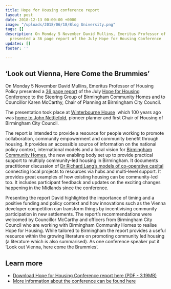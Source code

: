 ```yaml
---
title: Hope for Housing conference report
layout: post
date: 2018-12-13 00:00:00 +0000
image: "/uploads/2018/06/18/Blog University.png"
tags: []
description: On Monday 5 November David Mullins, Emeritus Professor of Housing Policy
  presented a 36 page report of the July Hope for Housing Conference
updates: []
footer: ''

---
```

## **‘Look out Vienna, Here Come the Brummies’**

On Monday 5 November David Mullins, Emeritus Professor of Housing Policy presented a [36 page report](https://www.birmingham.ac.uk/Documents/college-social-sciences/social-policy/HCRN/hope-for-housing-conference/hrc-report-06-11-18.pdf "hrc-report-06-11-18") of the July [Hope for Housing Conference](https://www.birmingham.ac.uk/schools/social-policy/news/2018/07/hope-for-housing-conference.aspx "Hope for Housing conference - a recap") to the Steering Group of Birmingham Community Homes and to Councillor Karen McCarthy, Chair of Planning at Birmingham City Council.

The presentation took place at [Winterbourne House](https://www.winterbourne.org.uk/ "Winterbourne House")  which 100 years ago was [home to John Nettlefold](http://www.blueplaqueplaces.co.uk/john-sutton-nettlefold-blue-plaque-in-birmingham-7367#.W-CEi2h-o2w), pioneer planner and first Chair of Housing of Birmingham City Council.

The report is intended to provide a resource for people working to promote collaboration, community empowerment and community benefit through housing. It provides an accessible source of information on the national policy context, international models and a local vision for [Birmingham Community Homes](https://www.birminghamcommunityhomes.com/ "https://www.birminghamcommunityhomes.com/"), the new enabling body set up to provide practical support to multiply community-led housing in Birmingham. It documents practitioner discussion of [Dr Richard Lang’s models of co-operative capital](https://www.birmingham.ac.uk/schools/social-policy/departments/social-policy-sociology-criminology/research/projects/2015/cooperative-and-community-led-housing.aspx)  connecting local projects to resources via hubs and multi-level support. It provides great examples of how existing housing can be community-led too. It includes participant feedback and updates on the exciting changes happening in the Midlands since the conference.

Presenting the report David highlighted the importance of timing and a positive funding and policy context and how innovations such as the Vienna developer competition can transform things by incentivising community participation in new settlements. The report’s recommendations were welcomed by Councillor McCarthy and officers from Birmingham City Council who are working with Birmingham Community Homes to realise Hope for Housing. While tailored to Birmingham the report provides a useful resource within the growing literature on promoting community led housing (a literature which is also summarised). As one conference speaker put it ‘Look out Vienna, here come the Brummies’.

## Learn more

* [Download Hope for Housing Conference report here (PDF - 3.19MB)](https://www.birmingham.ac.uk/Documents/college-social-sciences/social-policy/HCRN/hope-for-housing-conference/hrc-report-06-11-18.pdf "hrc-report-06-11-18")
* [More information about the conference can be found here](https://www.birmingham.ac.uk/schools/social-policy/news/2018/07/hope-for-housing-conference.aspx "Hope for Housing conference - a recap")